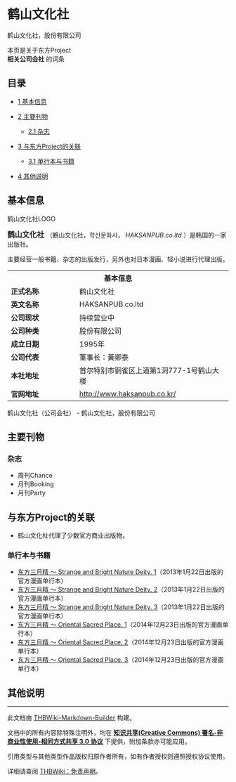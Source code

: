 # 鹤山文化社

<!-- source html: G:\repos\THBWiki-Markdown-Builder\THBWikiMarkdown\Temp\main\f\f4\ns0%3A%E9%B9%A4%E5%B1%B1%E6%96%87%E5%8C%96%E7%A4%BE.html -->

鹤山文化社，股份有限公司

本页是关于东方Project  
 **相关公司会社** 的词条
## 目录

- [1 基本信息](#基本信息)
- [2 主要刊物](#主要刊物)

  - [2.1 杂志](#杂志)



- [3 与东方Project的关联](#与东方Project的关联)

  - [3.1 单行本与书籍](#单行本与书籍)



- [4 其他说明](#其他说明)




## 基本信息
[](./文件-鹤山文化社LOGO.png.md)  鹤山文化社LOGO
  
<big> **鹤山文化社** </big>（鶴山文化社，학산문화사， *HAKSANPUB.co.ltd* ）是韩国的一家出版社。  

主要经营一般书籍、杂志的出版发行，另外也对日本漫画、轻小说进行代理出版。
  


<table>
<tbody><tr>
<th colspan="2">基本信息</th>
</tr>
<tr>
<td style="width:140px"><b>正式名称</b></td><td style="min-width:300px">鹤山文化社</td></tr><tr><td><b>英文名称</b></td><td>HAKSANPUB.co.ltd</td></tr><tr><td><b>公司现状</b></td><td>持续营业中</td></tr><tr><td><b>公司种类</b></td><td>股份有限公司</td></tr><tr><td><b>成立日期</b></td><td>1995年</td></tr><tr><td><b>公司代表</b></td><td>董事长：黃卿泰</td></tr><tr><td><b>本社地址</b></td><td>首尔特别市铜雀区上道第1洞777-1号鹤山大楼</td></tr><tr><td><b>官网地址</b></td><td><a rel="nofollow" class="external free" href="http://www.haksanpub.co.kr/">http://www.haksanpub.co.kr/</a></td></tr></tbody></table>

鹤山文化社（公司会社） - 鹤山文化社，股份有限公司
## 主要刊物
### 杂志
- 周刊Chance
- 月刊Booking
- 月刊Party

## 与东方Project的关联
- 鹤山文化社代理了少数官方商业出版物。

### 单行本与书籍
- [东方三月精 ～ Strange and Bright Nature Deity. 1](./东方三月精_～_Strange_and_Bright_Nature_Deity..md)（2013年1月22日出版的官方漫画单行本）
- [东方三月精 ～ Strange and Bright Nature Deity. 2](./东方三月精_～_Strange_and_Bright_Nature_Deity..md)（2013年1月22日出版的官方漫画单行本）
- [东方三月精 ～ Strange and Bright Nature Deity. 3](./东方三月精_～_Strange_and_Bright_Nature_Deity..md)（2013年1月22日出版的官方漫画单行本）
- [东方三月精 ～ Oriental Sacred Place. 1](./东方三月精_～_Oriental_Sacred_Place..md)（2014年12月23日出版的官方漫画单行本）
- [东方三月精 ～ Oriental Sacred Place. 2](./东方三月精_～_Oriental_Sacred_Place..md)（2014年12月23日出版的官方漫画单行本）
- [东方三月精 ～ Oriental Sacred Place. 3](./东方三月精_～_Oriental_Sacred_Place..md)（2014年12月23日出版的官方漫画单行本）

## 其他说明




---

此文档由 [THBWiki-Markdown-Builder](https://github.com/Delsin-Yu/THBWiki-Markdown-Builder) 构建。

文档中的所有内容除特殊注明外，均在 [**知识共享(Creative Commons) 署名-非商业性使用-相同方式共享 3.0 协议**](https://creativecommons.org/licenses/by-sa/3.0/deed.zh-hans) 下提供，附加条款亦可能应用。

引用类型与其他类型作品版权归原作者所有，如有作者授权则遵照授权协议使用。

详细请查阅 [THBWiki：免责声明](https://thbwiki.cc/THBWiki:%E5%85%8D%E8%B4%A3%E5%A3%B0%E6%98%8E)。

